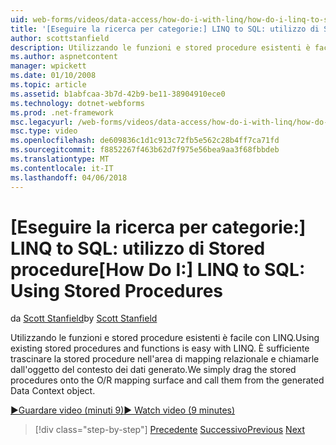 ```yaml
---
uid: web-forms/videos/data-access/how-do-i-with-linq/how-do-i-linq-to-sql-using-stored-procedures
title: '[Eseguire la ricerca per categorie:] LINQ to SQL: utilizzo di Stored procedure | Documenti Microsoft'
author: scottstanfield
description: Utilizzando le funzioni e stored procedure esistenti è facile con LINQ. È sufficiente trascinare le stored procedure nell'area di mapping relazionale e chiamarle dal ge...
ms.author: aspnetcontent
manager: wpickett
ms.date: 01/10/2008
ms.topic: article
ms.assetid: b1abfcaa-3b7d-42b9-be11-38904910ece0
ms.technology: dotnet-webforms
ms.prod: .net-framework
msc.legacyurl: /web-forms/videos/data-access/how-do-i-with-linq/how-do-i-linq-to-sql-using-stored-procedures
msc.type: video
ms.openlocfilehash: de609836c1d1c913c72fb5e562c28b4ff7ca71fd
ms.sourcegitcommit: f8852267f463b62d7f975e56bea9aa3f68fbbdeb
ms.translationtype: MT
ms.contentlocale: it-IT
ms.lasthandoff: 04/06/2018
---
```

<a name="how-do-i-linq-to-sql-using-stored-procedures"></a><span data-ttu-id="22b77-104">[Eseguire la ricerca per categorie:] LINQ to SQL: utilizzo di Stored procedure</span><span class="sxs-lookup"><span data-stu-id="22b77-104">[How Do I:] LINQ to SQL: Using Stored Procedures</span></span>
====================
<span data-ttu-id="22b77-105">da [Scott Stanfield](https://github.com/scottstanfield)</span><span class="sxs-lookup"><span data-stu-id="22b77-105">by [Scott Stanfield](https://github.com/scottstanfield)</span></span>

<span data-ttu-id="22b77-106">Utilizzando le funzioni e stored procedure esistenti è facile con LINQ.</span><span class="sxs-lookup"><span data-stu-id="22b77-106">Using existing stored procedures and functions is easy with LINQ.</span></span> <span data-ttu-id="22b77-107">È sufficiente trascinare la stored procedure nell'area di mapping relazionale e chiamarle dall'oggetto del contesto dei dati generato.</span><span class="sxs-lookup"><span data-stu-id="22b77-107">We simply drag the stored procedures onto the O/R mapping surface and call them from the generated Data Context object.</span></span>

[<span data-ttu-id="22b77-108">&#9654;Guardare video (minuti 9)</span><span class="sxs-lookup"><span data-stu-id="22b77-108">&#9654; Watch video (9 minutes)</span></span>](https://channel9.msdn.com/Blogs/ASP-NET-Site-Videos/how-do-i-linq-to-sql-using-stored-procedures)

> [!div class="step-by-step"]
> <span data-ttu-id="22b77-109">[Precedente](how-do-i-linq-to-sql-custom-linqdatasource.md)
> [Successivo](how-do-i-linq-to-sql-updating-with-stored-procedures.md)</span><span class="sxs-lookup"><span data-stu-id="22b77-109">[Previous](how-do-i-linq-to-sql-custom-linqdatasource.md)
[Next](how-do-i-linq-to-sql-updating-with-stored-procedures.md)</span></span>
